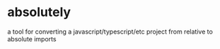 # absolutely

a tool for converting a javascript/typescript/etc project from relative to absolute imports
